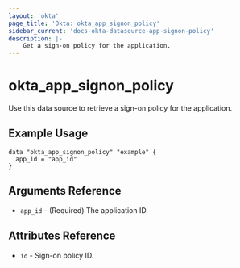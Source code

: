 ```yaml
---
layout: 'okta' 
page_title: 'Okta: okta_app_signon_policy' 
sidebar_current: 'docs-okta-datasource-app-signon-policy'
description: |- 
    Get a sign-on policy for the application.
---
```


# okta_app_signon_policy

Use this data source to retrieve a sign-on policy for the application.

## Example Usage

```hcl
data "okta_app_signon_policy" "example" {
  app_id = "app_id"
}
```

## Arguments Reference

- `app_id` - (Required) The application ID.

## Attributes Reference

- `id` - Sign-on policy ID.
